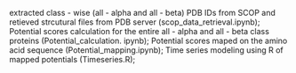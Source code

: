 extracted class - wise (all - alpha and all - beta) PDB IDs from SCOP and retieved strcutural files from PDB server (scop_data_retrieval.ipynb);
Potential scores calculation for the entire all - alpha and all - beta class proteins (Potential_calculation. ipynb);
Potential scores maped on the amino acid sequence (Potential_mapping.ipynb);
Time series modeling using R of mapped potentials (Timeseries.R);
